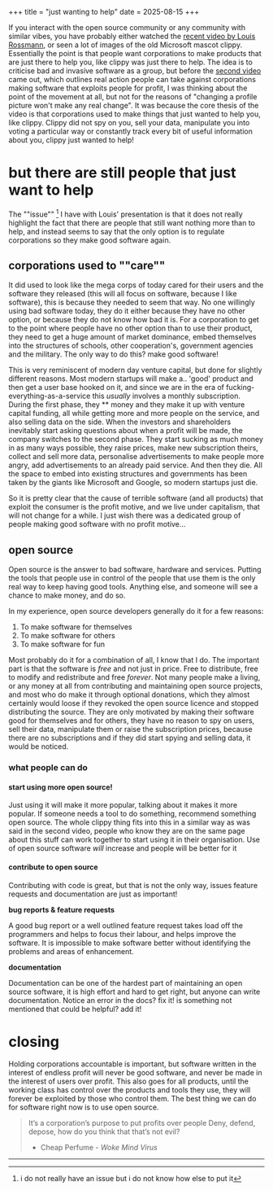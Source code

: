 +++
title = "just wanting to help"
date = 2025-08-15
+++

If you interact with the open source community or any community with similar vibes, you have probably either watched the [recent video by Louis Rossmann](https://www.youtube.com/watch?v=2_Dtmpe9qaQ), or seen a lot of images of the old Microsoft mascot clippy. Essentially the point is that people want corporations to make products that are just there to help you, like clippy was just there to help. The idea is to criticise bad and invasive software as a group, but before the [second video](https://www.youtube.com/watch?v=SkL9vzW7nY0) came out, which outlines real action people can take against corporations making software that exploits people for profit, I was thinking about the point of the movement at all, but not for the reasons of "changing a profile picture won't make any real change". It was because the core thesis of the video is that corporations used to make things that just wanted to help you, like clippy. Clippy did not spy on you, sell your data, manipulate you into voting a particular way or constantly track every bit of useful information about you, clippy just wanted to help!

# but there are still people that just want to help
The ""issue"" [^issue] I have with Louis' presentation is that it does not really highlight the fact that there are people that still want nothing more than to help, and instead seems to say that the only option is to regulate corporations so they make good software again.

[^issue]: i do not really have an issue but i do not know how else to put it

## corporations used to ""care""
It did used to look like the mega corps of today cared for their users and the software they released (this will all focus on software, because I like software), this is because they needed to seem that way. No one willingly using bad software today, they do it either because they have no other option, or because they do not know how bad it is. For a corporation to get to the point where people have no other option than to use their product, they need to get a huge amount of market dominance, embed themselves into the structures of schools, other cooperation's, government agencies and the military. The only way to do this? make good software!

This is very reminiscent of modern day venture capital, but done for slightly different reasons. Most modern startups will make a.. 'good' product and then get a user base hooked on it, and since we are in the era of fucking-everything-as-a-service this *usually* involves a monthly subscription. During the first phase, they ** money and they make it up with venture capital funding, all while getting more and more people on the service, and also selling data on the side. When the investors and shareholders inevitably start asking questions about when a profit will be made, the company switches to the second phase. They start sucking as much money in as many ways possible, they raise prices, make new subscription theirs, collect and sell more data, personalise advertisements to make people more angry, add advertisements to an already paid service. And then they die. All the space to embed into existing structures and governments has been taken by the giants like Microsoft and Google, so modern startups just die.

So it is pretty clear that the cause of terrible software (and all products) that exploit the consumer is the profit motive, and we live under capitalism, that will not change for a while. I just wish there was a dedicated group of people making good software with no profit motive...

## open source
Open source is the answer to bad software, hardware and services. Putting the tools that people use in control of the people that use them is the only real way to keep having good tools. Anything else, and someone will see a chance to make money, and do so.

In my experience, open source developers generally do it for a few reasons:

1. To make software for themselves
2. To make software for others
3. To make software for fun

Most probably do it for a combination of all, I know that I do. The important part is that the software is *free* and not just in price. Free to distribute, free to modify and redistribute and free *forever*. Not many people make a living, or any money at all from contributing and maintaining open source projects, and most who do make it through optional donations, which they almost certainly would loose if they revoked the open source licence and stopped distributing the source. They are only motivated by making their software good for themselves and for others, they have no reason to spy on users, sell their data, manipulate them or raise the subscription prices, because there are no subscriptions and if they did start spying and selling data, it would be noticed.

### what people can do
#### start using more open source!
Just using it will make it more popular, talking about it makes it more popular. If someone needs a tool to do something, recommend something open source. The whole clippy thing fits into this in a similar way as was said in the second video, people who know they are on the same page about this stuff can work together to start using it in their organisation. Use of open source software *will* increase and people will be better for it

#### contribute to open source
Contributing with code is great, but that is not the only way, issues feature requests and documentation are just as important!

**bug reports & feature requests**

A good bug report or a well outlined feature request takes load off the programmers and helps to focus their labour, and helps improve the software. It is impossible to make software better without identifying the problems and areas of enhancement.

**documentation**

Documentation can be one of the hardest part of maintaining an open source software, it is high effort and hard to get right, but anyone can write documentation. Notice an error in the docs? fix it! is something not mentioned that could be helpful? add it!

# closing
Holding corporations accountable is important, but software written in the interest of endless profit will never be good software, and never be made in the interest of users over profit. This also goes for all products, until the working class has control over the products and tools they use, they will forever be exploited by those who control them. The best thing we can do for software right now is to use open source.

> It’s a corporation’s purpose to put profits over people
> Deny, defend, depose, how do you think that that’s not evil?
>
> - Cheap Perfume - *Woke Mind Virus*

---
